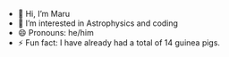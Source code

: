- 👋 Hi, I’m Maru
- 👀 I’m interested in Astrophysics and coding
- 😄 Pronouns: he/him
- ⚡ Fun fact: I have already had a total of 14 guinea pigs.


